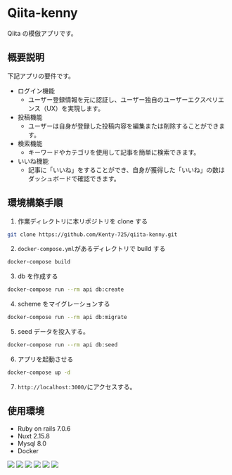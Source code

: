 # Qiita-kenny

Qiita の模倣アプリです。

## 概要説明

下記アプリの要件です。

- ログイン機能
  - ユーザー登録情報を元に認証し、ユーザー独自のユーザーエクスペリエンス（UX）を実現します。
- 投稿機能
  - ユーザーは自身が登録した投稿内容を編集または削除することができます。
- 検索機能
  - キーワードやカテゴリを使用して記事を簡単に検索できます。
- いいね機能
  - 記事に「いいね」をすることができ、自身が獲得した「いいね」の数はダッシュボードで確認できます。

## 環境構築手順

1. 作業ディレクトリに本リポジトリを clone する

```bash {iscopy=true}
git clone https://github.com/Kenty-725/qiita-kenny.git
```

2. `docker-compose.yml`があるディレクトリで build する

```bash {iscopy=true}
docker-compose build
```

3. db を作成する

```bash {iscopy=true}
docker-compose run --rm api db:create
```

4. scheme をマイグレーションする

```bash {iscopy=true}
docker-compose run --rm api db:migrate
```

5. seed データを投入する。

```bash {iscopy=true}
docker-compose run --rm api db:seed
```

6. アプリを起動させる

```bash {iscopy=true}
docker-compose up -d
```

7. `http://localhost:3000/`にアクセスする。

## 使用環境

- Ruby on rails 7.0.6
- Nuxt 2.15.8
- Mysql 8.0
- Docker
<p style="display: inline">
  <!-- フロントエンドのフレームワーク一覧 -->
  <img src="https://img.shields.io/badge/-Nuxt.js-00C58E.svg?logo=nuxt.js&style=for-the-badge">
  <!-- バックエンドのフレームワーク一覧 -->
  <img src="https://img.shields.io/badge/-Rails-CC0000.svg?logo=rails&style=for-the-badge">
  <!-- バックエンドの言語一覧 -->
  <img src="https://img.shields.io/badge/-ruby-CC0000.svg?logo=rails&style=for-the-badge">
  <!-- ミドルウェア一覧 -->
  <img src="https://img.shields.io/badge/-Nginx-269539.svg?logo=nginx&style=for-the-badge">
  <img src="https://img.shields.io/badge/-MySQL-4479A1.svg?logo=mysql&style=for-the-badge&logoColor=white">
  <!-- インフラ一覧 -->
  <img src="https://img.shields.io/badge/-Docker-1488C6.svg?logo=docker&style=for-the-badge">
</p>
